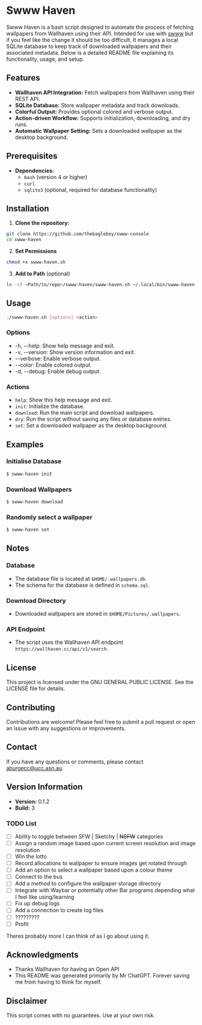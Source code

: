# Swww Haven

Swww Haven is a bash script designed to automate the process of fetching wallpapers from Wallhaven using their API. Intended for use with [swww](https://github.com/LGFae/swww) but if you feel like the change it should be too difficult. It manages a local SQLite database to keep track of downloaded wallpapers and their associated metadata. Below is a detailed README file explaining its functionality, usage, and setup. 

## Features

- **Wallhaven API Integration:** Fetch wallpapers from Wallhaven using their REST API.
- **SQLite Database:** Store wallpaper metadata and track downloads.
- **Colorful Output:** Provides optional colored and verbose output.
- **Action-driven Workflow:** Supports initialization, downloading, and dry runs.
- **Automatic Wallpaper Setting:** Sets a downloaded wallpaper as the desktop background.

## Prerequisites

- **Dependencies:**
  - `bash` (version 4 or higher)
  - `curl`
  - `sqlite3` (optional, required for database functionality)

## Installation

1. **Clone the repository:**
```bash
git clone https://github.com/thebagleboy/swww-console
cd swww-haven
```

2. **Set Permissions**
```bash
chmod +x swww-haven.sh
```

3. **Add to Path** (optional)
```bash
ln -sf <Path/to/repo>/swww-haven/swww-haven.sh ~/.local/bin/swww-haven
```

## Usage
```bash
./swww-haven.sh [options] <action>
```

### Options
- -h, --help: Show help message and exit.
- -v, --version: Show version information and exit.
- --verbose: Enable verbose output.
- --color: Enable colored output.
- -d, --debug: Enable debug output.

### Actions
-   `help`: Show this help message and exit.
-   `init`: Initialize the database.
-   `download`: Run the main script and download wallpapers.
-   `dry`: Run the script without saving any files or database entries.
-   `set`: Set a downloaded wallpaper as the desktop background.

## Examples

### Initialise Database
```bash
$ swww-haven init
```

### Download Wallpapers
```bash
$ swww-haven download
```

### Randomly select a wallpaper
```bash
$ swww-haven set
```

## Notes
### Database    
-   The database file is located at `$HOME/.wallpapers.db`.
-   The schema for the database is defined in `schema.sql`.

### Download Directory
-   Downloaded wallpapers are stored in `$HOME/Pictures/.wallpapers`.

### API Endpoint
-   The script uses the Wallhaven API endpoint `https://wallhaven.cc/api/v1/search`.
 
## License

This project is licensed under the GNU GENERAL PUBLIC LICENSE. See the LICENSE file for details.

## Contributing

Contributions are welcome! Please feel free to submit a pull request or open an issue with any suggestions or improvements.

## Contact

If you have any questions or comments, please contact <aburgecc@ucc.asn.au>.

## Version Information

-   **Version:** 0.1.2
-   **Build:** 3

### TODO List 
- [ ] Ability to toggle between SFW | Sketchy | ~~NSFW~~ categories
- [ ] Assign a random image based upon current screen resolution and image resolution
- [ ] Win the lotto
- [ ] Record allocations to wallpaper to ensure images get rotated through 
- [ ] Add an option to select a wallpaper based upon a colour theme
- [ ] Connect to the bus
- [ ] Add a method to configure the wallpaper storage directory
- [ ] Integrate with Waybar or potentially other Bar programs depending what I feel like using/learning
- [ ] Fix up debug logs
- [ ] Add a connection to create log files
- [ ] ?????????
- [ ] Profit

Theres probably more I can think of as I go about using it.

## Acknowledgments

- Thanks Wallhaven for having an Open API
- This README was generated primarily by Mr ChatGPT. Forever saving me from having to think for myself.

## Disclaimer

This script comes with no guarantees. Use at your own risk.

